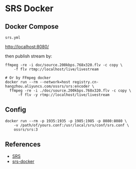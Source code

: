 # SRS Docker

## Docker Compose
`srs.yml`

[http://localhost:8080/](http://localhost:8080/)

then publish stream by:
```
ffmpeg -re -i doc/source.200kbps.768x320.flv -c copy \
    -f flv rtmp://localhost/live/livestream

# Or by FFmpeg docker
docker run --rm --network=host registry.cn-hangzhou.aliyuncs.com/ossrs/srs:encoder \
  ffmpeg -re -i ./doc/source.200kbps.768x320.flv -c copy \
      -f flv -y rtmp://localhost/live/livestream
```

## Config
```
docker run --rm -p 1935:1935 -p 1985:1985 -p 8080:8080 \
    -v /path/of/yours.conf:/usr/local/srs/conf/srs.conf \
    ossrs/srs:3
```

## References
- [SRS](https://github.com/ossrs/srs)
- [srs-docker](https://github.com/ossrs/srs-docker)